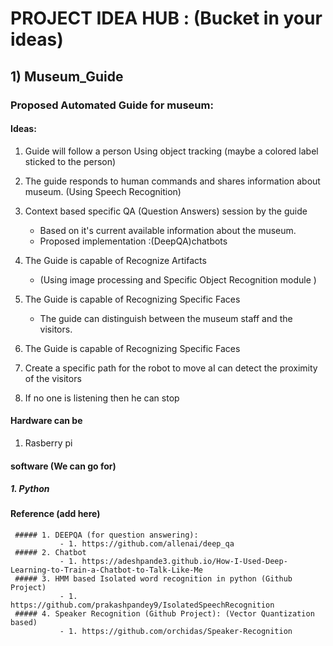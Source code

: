 # PROJECT IDEA HUB : (Bucket in your ideas)


## 1) Museum_Guide
### Proposed Automated Guide for museum:
     
      
#### Ideas:
  1. Guide will follow a person Using object tracking (maybe a colored label sticked to the person)
  2. The guide responds to human commands and shares information about museum. (Using Speech Recognition)
  3. Context based specific QA (Question Answers) session by the guide
     - Based on it's current available information about the museum.
     - Proposed implementation :(DeepQA)chatbots

  4. The Guide is capable of Recognize Artifacts
     - (Using image processing and Specific Object Recognition module )

  5. The Guide is capable of Recognizing Specific Faces
     - The guide can distinguish between the museum staff and the visitors.
  6. The Guide is capable of Recognizing Specific Faces 
  
  7. Create a specific path for the robot to move  aI can detect the proximity of the visitors

  8. If no one is listening then he can stop


 #### Hardware can be 
  1. Rasberry pi
  
   
  
 #### software (We can go for)
  ##### 1. Python
  
  
  
  #### Reference (add here)
  
     ##### 1. DEEPQA (for question answering):
               - 1. https://github.com/allenai/deep_qa 
     ##### 2. Chatbot
               - 1. https://adeshpande3.github.io/How-I-Used-Deep-Learning-to-Train-a-Chatbot-to-Talk-Like-Me  
     ##### 3. HMM based Isolated word recognition in python (Github Project)
               - 1. https://github.com/prakashpandey9/IsolatedSpeechRecognition
     ##### 4. Speaker Recognition (Github Project): (Vector Quantization based)
               - 1. https://github.com/orchidas/Speaker-Recognition
  
  
  
  
